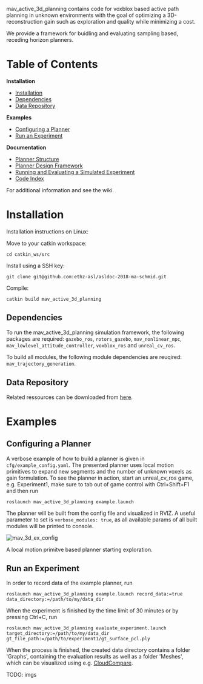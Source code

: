 mav_active_3d_planning contains code for  voxblox based active path planning in unknown environments with the goal of optimizing a 3D-reconstruction gain such as exploration and quality while minimizing a cost. 

We provide a framework for buidling and evaluating sampling based, receding horizon planners.

# Table of Contents
**Installation**
* [Installation](#Installation)
* [Dependencies](#Dependencies)
* [Data Repository](#Data-Repository)

**Examples**
* [Configuring a Planner](#Configuring-a-Planner)
* [Run an Experiment](#Run-an-Experiment)

**Documentation**
* [Planner Structure](https://github.com/ethz-asl/asldoc-2018-ma-schmid/wiki/Planner-Structure)
* [Planner Design Framework](https://github.com/ethz-asl/asldoc-2018-ma-schmid/wiki/Planner-Design-Framework)
* [Running and Evaluating a Simulated Experiment](https://github.com/ethz-asl/asldoc-2018-ma-schmid/wiki/Running-and-Evaluating-a-Simulated-Experiment)
* [Code Index](https://github.com/ethz-asl/asldoc-2018-ma-schmid/wiki/Code-Index)

For additional information and see the wiki.

  
# Installation
Installation instructions on Linux:

Move to your catkin workspace: 
```
cd catkin_ws/src
```
Install using a SSH key: 
```
git clone git@github.com:ethz-asl/asldoc-2018-ma-schmid.git
```
Compile: 
```
catkin build mav_active_3d_planning
```

## Dependencies
To run the mav_active_3d_planning simulation framework, the following packages are required: `gazebo_ros`, `rotors_gazebo`, `mav_nonlinear_mpc`, `mav_lowlevel_attitude_controller`, `voxblox_ros` and `unreal_cv_ros`.

To build all modules, the following module dependencies are reuqired: `mav_trajectory_generation`.

## Data Repository
Related ressources can be downloaded from [here](https://www.polybox.ethz.ch/index.php/s/6vhPDINcISbEogg). 

# Examples
## Configuring a Planner
A verbose example of how to build a planner is given in `cfg/example_config.yaml`. The presented planner uses local motion primitives to expand new segments and the number of unknown voxels as gain formulation. To see the planner in action, start an unreal\_cv\_ros game, e.g. Experiment1, make sure to tab out of game control with Ctrl+Shift+F1 and then run 
```
roslaunch mav_active_3d_planning example.launch
```
The planner will be built from the config file and visualized in RVIZ. A useful parameter to set is `verbose_modules: true`, as all available params of all built modules will be printed to console. 

![mav_3d_ex_config](https://user-images.githubusercontent.com/36043993/58561558-aaa84280-8227-11e9-9b89-def052db17a8.png)

A local motion primitve based planner starting exploration.

## Run an Experiment
In order to record data of the example planner, run 
```
roslaunch mav_active_3d_planning example.launch record_data:=true data_directory:=/path/to/my/data_dir
```
When the experiment is finished by the time limit of 30 minutes or by pressing Ctrl+C, run 
```
roslaunch mav_active_3d_planning evaluate_experiment.launch target_directory:=/path/to/my/data_dir gt_file_path:=/path/to/experiment1/gt_surface_pcl.ply
```
When the process is finished, the created data directory contains a folder 'Graphs', containing the evaluation results as well as a folder 'Meshes', which can be visualized using e.g. [CloudCompare](https://www.danielgm.net/cc/). 

TODO: imgs
